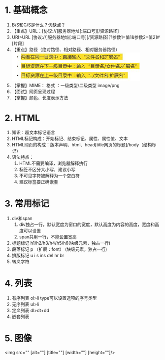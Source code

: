 # 1. 基础概念
1. B/S和C/S是什么？优缺点？
2. 【重点】URL：[协议://]服务器地址[:端口号][/资源路径]
3. URI>URL   [协议://]服务器地址[:端口号][/资源路径][?参数1=值1&参数2=值2]#[片段]
4. 【重点】路径（绝对路径、相对路径、相对服务器路径）
![](note_files/1.jpg)
5. 【掌握】MIME：  格式 ：一级类型/二级类型 image/png
6. 【面试】网页呈现过程
7. 【掌握】颜色、长度表示方法

# 2. HTML
1. 知识：超文本标记语言
2. HTML标记构成：开始标记、结束标记、属性、属性值、文本
3. HTML网页的构成：版本声明、html、head[title网页的标题]/body（结构标记）
4. 语法特点：
	1. HTML不需要编译，浏览器解释执行
	2. 标签不区分大小写，建议小写
	3. 不可见字符被解释为一个空白符
	4. 建议标签要正确嵌套

# 3. 常用标记
1. div和span
	1. div独占一行，默认宽度为窗口的宽度，默认高度为内容的高度，宽度和高度可以设置
	2. span共用一行，不能设置宽高
2. 标题标记 h1/h2/h3/h4/h5/h6(块级元素，独占一行)
3. 段落标记 p （扩展：font） (块级元素，独占一行)
4. 排版标记 u i s ins del hr br
5. 转义字符

# 4. 列表
1. 有序列表 ol>li type可以设置选项的序号类型
2. 无序列表 ul>li
3. 定义列表 dl>dt+dd
4. 嵌套列表

# 5. 图像
<img src="" [alt=""] [title=""] [width=""] [height=""]/>